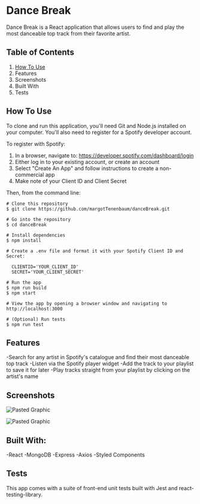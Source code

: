 # Dance Break

Dance Break is a React application that allows users to find and play the most danceable top track from their favorite artist.

## Table of Contents
  1. [How To Use](##how-to-use)
  2. Features
  3. Screenshots
  4. Built With
  5. Tests

## How To Use
To clone and run this application, you'll need Git and Node.js installed on your computer. You'll also need to register for a Spotify developer account. 

To register with Spotify:
1. In a browser, navigate to: https://developer.spotify.com/dashboard/login
2. Either log in to your existing account, or create an account
3. Select "Create An App" and follow instructions to create a non-commercial app
4. Make note of your Client ID and Client Secret

Then, from the command line:
```
# Clone this repository
$ git clone https://github.com/margotTenenbaum/danceBreak.git

# Go into the repository
$ cd danceBreak

# Install dependencies
$ npm install

# Create a .env file and format it with your Spotify Client ID and Secret:

  CLIENTID='YOUR_CLIENT_ID'
  SECRET='YOUR_CLIENT_SECRET'

# Run the app
$ npm run build
$ npm start

# View the app by opening a browser window and navigating to http://localhost:3000

# (Optional) Run tests
$ npm run test
```

## Features
-Search for any artist in Spotify's catalogue and find their most danceable top track
-Listen via the Spotify player widget
-Add the track to your playlist to save it for later
-Play tracks straight from your playlist by clicking on the artist's name

## Screenshots
![Pasted Graphic](https://user-images.githubusercontent.com/49254170/99435477-2d223780-28de-11eb-9ec0-4a1f338f12d0.png)

![Pasted Graphic](https://user-images.githubusercontent.com/49254170/99566259-a67f6000-299a-11eb-9d0c-89fb490463ff.png)

## Built With:
-React
-MongoDB
-Express
-Axios
-Styled Components

## Tests
This app comes with a suite of front-end unit tests built with Jest and react-testing-library.
